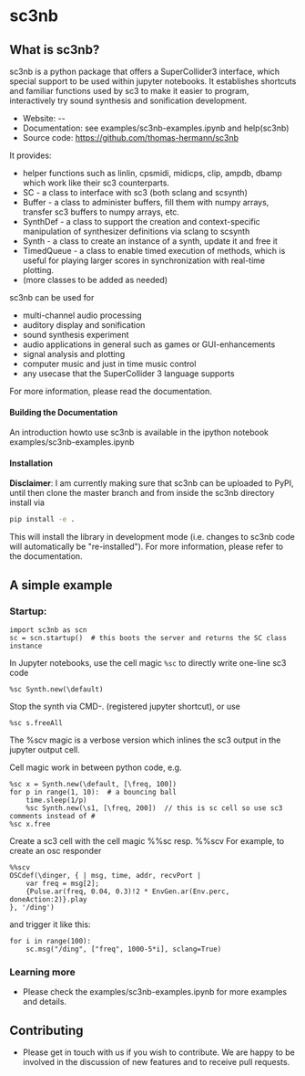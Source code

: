 # sc3nb

## What is sc3nb?

sc3nb is a python package that offers a SuperCollider3 interface, which special support to be used within jupyter notebooks.
It establishes shortcuts and familiar functions used by sc3 to make it easier to program, interactively try sound synthesis and sonification development.

  * Website: --
  * Documentation: see examples/sc3nb-examples.ipynb and help(sc3nb)
  * Source code: https://github.com/thomas-hermann/sc3nb

It provides:
  * helper functions such as linlin, cpsmidi, midicps, clip, ampdb, dbamp which work like their sc3 counterparts.
  * SC - a class to interface with sc3 (both sclang and scsynth)
  * Buffer - a class to administer buffers, fill them with numpy arrays, transfer sc3 buffers to numpy arrays, etc.
  * SynthDef - a class to support the creation and context-specific manipulation of synthesizer definitions via sclang to scsynth
  * Synth - a class to create an instance of a synth, update it and free it
  * TimedQueue - a class to enable timed execution of methods, which is useful for playing larger scores in synchronization with real-time plotting.
  * (more classes to be added as needed)

sc3nb can be used for
* multi-channel audio processing
* auditory display and sonification
* sound synthesis experiment
* audio applications in general such as games or GUI-enhancements
* signal analysis and plotting
* computer music and just in time music control
* any usecase that the SuperCollider 3 language supports


For more information, please read the documentation.

#### Building the Documentation

An introduction howto use sc3nb is available in the ipython notebook examples/sc3nb-examples.ipynb 

#### Installation

**Disclaimer**: I am currently making sure that sc3nb can be uploaded to PyPI, until then clone the master branch and from inside the sc3nb directory install via 
```bash
pip install -e .
```

This will install the library in development mode (i.e. changes to sc3nb code will automatically be "re-installed").
For more information, please refer to the documentation.

## A simple example

### Startup:

    import sc3nb as scn
    sc = scn.startup()  # this boots the server and returns the SC class instance

In Jupyter notebooks, use the cell magic `%sc` to directly write one-line sc3 code

    %sc Synth.new(\default)

Stop the synth via CMD-. (registered jupyter shortcut), or use

    %sc s.freeAll

The %scv magic is a verbose version which inlines the sc3 output in the jupyter output cell. 

Cell magic work in between python code, e.g.

    %sc x = Synth.new(\default, [\freq, 100])
    for p in range(1, 10):  # a bouncing ball
        time.sleep(1/p)
        %sc Synth.new(\s1, [\freq, 200])  // this is sc cell so use sc3 comments instead of #
    %sc x.free

Create a sc3 cell with the cell magic %%sc resp. %%scv
For example, to create an osc responder

    %%scv
    OSCdef(\dinger, { | msg, time, addr, recvPort |
        var freq = msg[2];
        {Pulse.ar(freq, 0.04, 0.3)!2 * EnvGen.ar(Env.perc, doneAction:2)}.play
    }, '/ding')

and trigger it like this:

    for i in range(100):
        sc.msg("/ding", ["freq", 1000-5*i], sclang=True)

### Learning more
* Please check the examples/sc3nb-examples.ipynb for more examples and details.


## Contributing 
* Please get in touch with us if you wish to contribute. We are happy to be involved in the discussion of new features and to receive pull requests.

